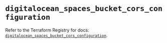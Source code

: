 # `digitalocean_spaces_bucket_cors_configuration`

Refer to the Terraform Registry for docs: [`digitalocean_spaces_bucket_cors_configuration`](https://registry.terraform.io/providers/digitalocean/digitalocean/2.49.1/docs/resources/spaces_bucket_cors_configuration).
